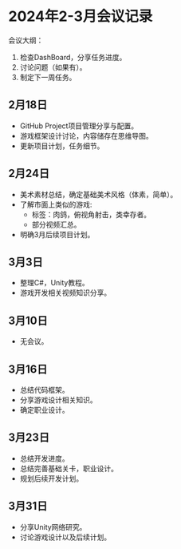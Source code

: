# 2024年2-3月会议记录

会议大纲：

1. 检查DashBoard，分享任务进度。
2. 讨论问题（如果有）。
3. 制定下一周任务。

## 2月18日

- GitHub Project项目管理分享与配置。
- 游戏框架设计讨论，内容储存在思维导图。
- 更新项目计划，任务细节。

## 2月24日

- 美术素材总结，确定基础美术风格（体素，简单）。
- 了解市面上类似的游戏:
    - 标签：肉鸽，俯视角射击，类幸存者。
    - 部分视频汇总。
- 明确3月后续项目计划。

## 3月3日

- 整理C#，Unity教程。
- 游戏开发相关视频知识分享。

## 3月10日

- 无会议。

## 3月16日

- 总结代码框架。
- 分享游戏设计相关知识。
- 确定职业设计。

## 3月23日

- 总结开发进度。
- 总结完善基础关卡，职业设计。
- 规划后续开发计划。

## 3月31日

- 分享Unity网络研究。
- 讨论游戏设计以及后续计划。
